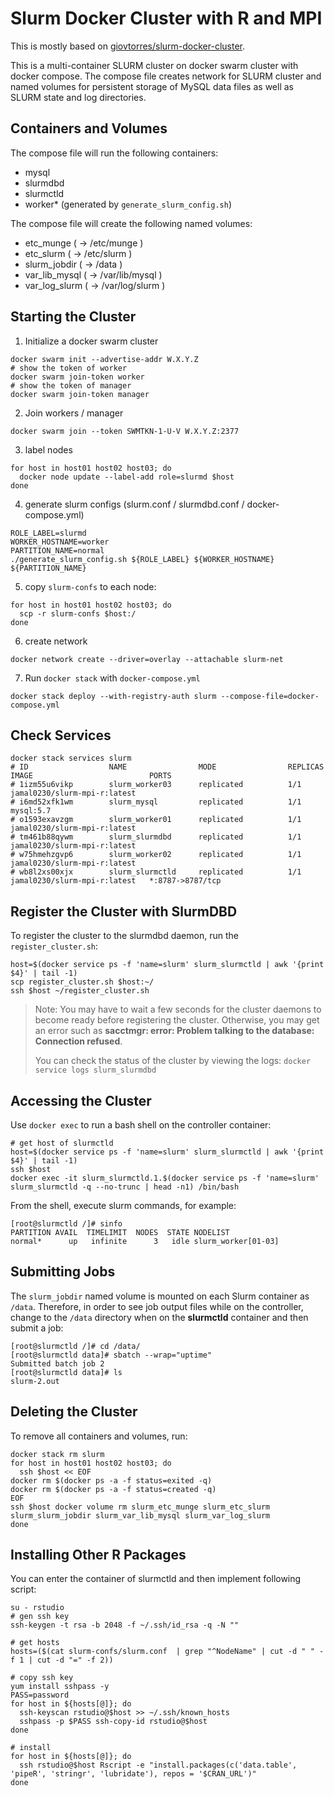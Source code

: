 # Slurm Docker Cluster with R and MPI

This is mostly based on [giovtorres/slurm-docker-cluster](https://github.com/giovtorres/slurm-docker-cluster).

This is a multi-container SLURM cluster on docker swarm cluster with docker compose. The compose file creates network for SLURM cluster and named volumes for persistent storage of MySQL data files as well as SLURM state and log directories.

## Containers and Volumes

The compose file will run the following containers:

* mysql
* slurmdbd
* slurmctld
* worker\* (generated by `generate_slurm_config.sh`)

The compose file will create the following named volumes:

* etc_munge         ( -> /etc/munge     )
* etc_slurm         ( -> /etc/slurm     )
* slurm_jobdir      ( -> /data          )
* var_lib_mysql     ( -> /var/lib/mysql )
* var_log_slurm     ( -> /var/log/slurm )

## Starting the Cluster

1. Initialize a docker swarm cluster
```
docker swarm init --advertise-addr W.X.Y.Z
# show the token of worker
docker swarm join-token worker
# show the token of manager
docker swarm join-token manager
```

2. Join workers / manager
```
docker swarm join --token SWMTKN-1-U-V W.X.Y.Z:2377
```

3. label nodes
```
for host in host01 host02 host03; do
  docker node update --label-add role=slurmd $host
done
```

4. generate slurm configs (slurm.conf / slurmdbd.conf / docker-compose.yml)
```
ROLE_LABEL=slurmd
WORKER_HOSTNAME=worker
PARTITION_NAME=normal
./generate_slurm_config.sh ${ROLE_LABEL} ${WORKER_HOSTNAME} ${PARTITION_NAME}
```

5. copy `slurm-confs` to each node:
```
for host in host01 host02 host03; do
  scp -r slurm-confs $host:/
done
```

6. create network
```
docker network create --driver=overlay --attachable slurm-net
```

7. Run `docker stack` with `docker-compose.yml`
```
docker stack deploy --with-registry-auth slurm --compose-file=docker-compose.yml
```

## Check Services

```
docker stack services slurm
# ID                  NAME                MODE                REPLICAS            IMAGE                          PORTS
# 1izm55u6vikp        slurm_worker03      replicated          1/1                 jamal0230/slurm-mpi-r:latest
# i6md52xfk1wm        slurm_mysql         replicated          1/1                 mysql:5.7
# o1593exavzgm        slurm_worker01      replicated          1/1                 jamal0230/slurm-mpi-r:latest
# tm461b88qywm        slurm_slurmdbd      replicated          1/1                 jamal0230/slurm-mpi-r:latest
# w75hmehzgvp6        slurm_worker02      replicated          1/1                 jamal0230/slurm-mpi-r:latest
# wb8l2xs00xjx        slurm_slurmctld     replicated          1/1                 jamal0230/slurm-mpi-r:latest   *:8787->8787/tcp
```


## Register the Cluster with SlurmDBD

To register the cluster to the slurmdbd daemon, run the `register_cluster.sh`:

```
host=$(docker service ps -f 'name=slurm' slurm_slurmctld | awk '{print $4}' | tail -1)
scp register_cluster.sh $host:~/
ssh $host ~/register_cluster.sh 
```

> Note: You may have to wait a few seconds for the cluster daemons to become
> ready before registering the cluster.  Otherwise, you may get an error such
> as **sacctmgr: error: Problem talking to the database: Connection refused**.
>
> You can check the status of the cluster by viewing the logs: `docker service logs slurm_slurmdbd`

## Accessing the Cluster

Use `docker exec` to run a bash shell on the controller container:

```
# get host of slurmctld
host=$(docker service ps -f 'name=slurm' slurm_slurmctld | awk '{print $4}' | tail -1)
ssh $host
docker exec -it slurm_slurmctld.1.$(docker service ps -f 'name=slurm' slurm_slurmctld -q --no-trunc | head -n1) /bin/bash
```

From the shell, execute slurm commands, for example:

```console
[root@slurmctld /]# sinfo
PARTITION AVAIL  TIMELIMIT  NODES  STATE NODELIST
normal*      up   infinite      3   idle slurm_worker[01-03]
```

## Submitting Jobs

The `slurm_jobdir` named volume is mounted on each Slurm container as `/data`.
Therefore, in order to see job output files while on the controller, change to
the `/data` directory when on the **slurmctld** container and then submit a job:

```console
[root@slurmctld /]# cd /data/
[root@slurmctld data]# sbatch --wrap="uptime"
Submitted batch job 2
[root@slurmctld data]# ls
slurm-2.out
```

## Deleting the Cluster

To remove all containers and volumes, run:

```console
docker stack rm slurm
for host in host01 host02 host03; do
  ssh $host << EOF
docker rm $(docker ps -a -f status=exited -q)
docker rm $(docker ps -a -f status=created -q)
EOF
ssh $host docker volume rm slurm_etc_munge slurm_etc_slurm slurm_slurm_jobdir slurm_var_lib_mysql slurm_var_log_slurm
done
```

## Installing Other R Packages

You can enter the container of slurmctld and then implement following script:

```
su - rstudio
# gen ssh key
ssh-keygen -t rsa -b 2048 -f ~/.ssh/id_rsa -q -N ""

# get hosts
hosts=($(cat slurm-confs/slurm.conf  | grep "^NodeName" | cut -d " " -f 1 | cut -d "=" -f 2))

# copy ssh key
yum install sshpass -y
PASS=password
for host in ${hosts[@]}; do
  ssh-keyscan rstudio@$host >> ~/.ssh/known_hosts
  sshpass -p $PASS ssh-copy-id rstudio@$host
done

# install
for host in ${hosts[@]}; do 
  ssh rstudio@$host Rscript -e "install.packages(c('data.table', 'pipeR', 'stringr', 'lubridate'), repos = '$CRAN_URL')"
done
```

